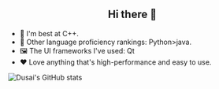 <h2 align="center">Hi there 👋</h2>

- 🌱 I'm best at C++.
- 🎢 Other language proficiency rankings: Python>java.
- 🖼️ The UI frameworks I've used: Qt
- ❤️ Love anything that's high-performance and easy to use.


![Dusai's GitHub stats](https://github-readme-stats.vercel.app/api?username=MacBook-Pro-gala&show_icons=true&theme=radical)
